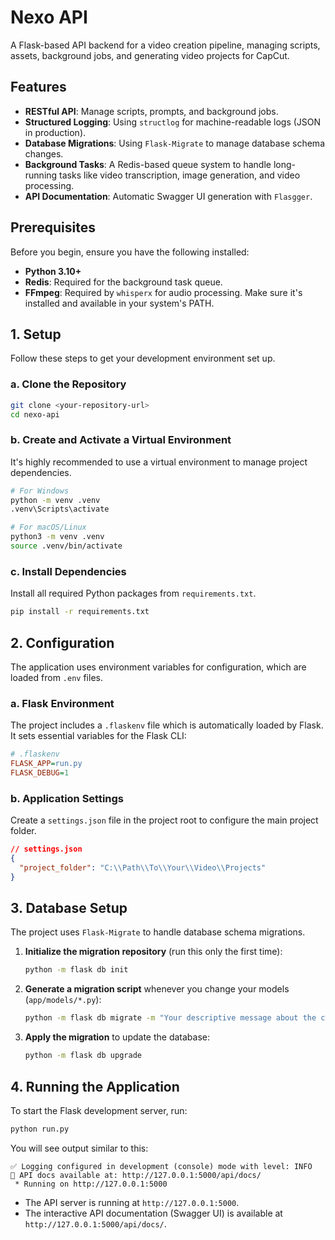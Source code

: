 # Nexo API

A Flask-based API backend for a video creation pipeline, managing scripts, assets, background jobs, and generating video projects for CapCut.

## Features

- **RESTful API**: Manage scripts, prompts, and background jobs.
- **Structured Logging**: Using `structlog` for machine-readable logs (JSON in production).
- **Database Migrations**: Using `Flask-Migrate` to manage database schema changes.
- **Background Tasks**: A Redis-based queue system to handle long-running tasks like video transcription, image generation, and video processing.
- **API Documentation**: Automatic Swagger UI generation with `Flasgger`.

## Prerequisites

Before you begin, ensure you have the following installed:

- **Python 3.10+**
- **Redis**: Required for the background task queue.
- **FFmpeg**: Required by `whisperx` for audio processing. Make sure it's installed and available in your system's PATH.

## 1. Setup

Follow these steps to get your development environment set up.

### a. Clone the Repository

```bash
git clone <your-repository-url>
cd nexo-api
```

### b. Create and Activate a Virtual Environment

It's highly recommended to use a virtual environment to manage project dependencies.

```bash
# For Windows
python -m venv .venv
.venv\Scripts\activate

# For macOS/Linux
python3 -m venv .venv
source .venv/bin/activate
```

### c. Install Dependencies

Install all required Python packages from `requirements.txt`.

```bash
pip install -r requirements.txt
```

## 2. Configuration

The application uses environment variables for configuration, which are loaded from `.env` files.

### a. Flask Environment

The project includes a `.flaskenv` file which is automatically loaded by Flask. It sets essential variables for the Flask CLI:

```ini
# .flaskenv
FLASK_APP=run.py
FLASK_DEBUG=1
```

### b. Application Settings

Create a `settings.json` file in the project root to configure the main project folder.

```json
// settings.json
{
  "project_folder": "C:\\Path\\To\\Your\\Video\\Projects"
}
```

## 3. Database Setup

The project uses `Flask-Migrate` to handle database schema migrations.

1.  **Initialize the migration repository** (run this only the first time):
    ```bash
    python -m flask db init
    ```
2.  **Generate a migration script** whenever you change your models (`app/models/*.py`):
    ```bash
    python -m flask db migrate -m "Your descriptive message about the changes"
    ```
3.  **Apply the migration** to update the database:
    ```bash
    python -m flask db upgrade
    ```

## 4. Running the Application

To start the Flask development server, run:

```bash
python run.py
```

You will see output similar to this:

```
✅ Logging configured in development (console) mode with level: INFO
🚀 API docs available at: http://127.0.0.1:5000/api/docs/
 * Running on http://127.0.0.1:5000
```

- The API server is running at `http://127.0.0.1:5000`.
- The interactive API documentation (Swagger UI) is available at `http://127.0.0.1:5000/api/docs/`.